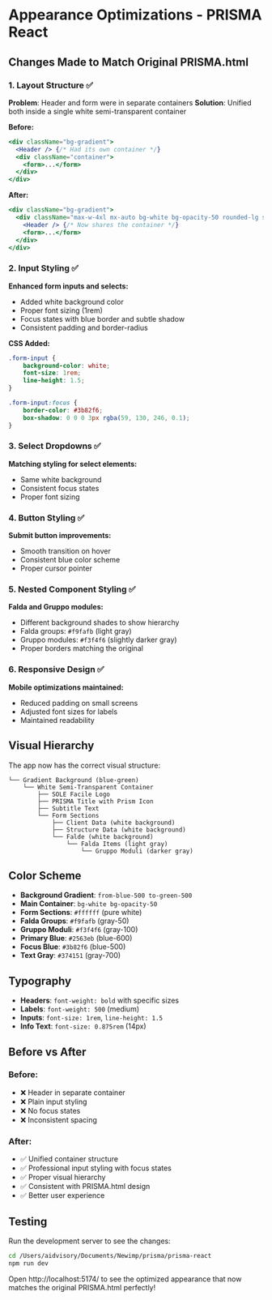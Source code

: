 # Appearance Optimizations - PRISMA React

## Changes Made to Match Original PRISMA.html

### 1. Layout Structure ✅
**Problem**: Header and form were in separate containers
**Solution**: Unified both inside a single white semi-transparent container

**Before:**
```jsx
<div className="bg-gradient">
  <Header /> {/* Had its own container */}
  <div className="container">
    <form>...</form>
  </div>
</div>
```

**After:**
```jsx
<div className="bg-gradient">
  <div className="max-w-4xl mx-auto bg-white bg-opacity-50 rounded-lg shadow-lg p-6">
    <Header /> {/* Now shares the container */}
    <form>...</form>
  </div>
</div>
```

### 2. Input Styling ✅
**Enhanced form inputs and selects:**
- Added white background color
- Proper font sizing (1rem)
- Focus states with blue border and subtle shadow
- Consistent padding and border-radius

**CSS Added:**
```css
.form-input {
    background-color: white;
    font-size: 1rem;
    line-height: 1.5;
}

.form-input:focus {
    border-color: #3b82f6;
    box-shadow: 0 0 0 3px rgba(59, 130, 246, 0.1);
}
```

### 3. Select Dropdowns ✅
**Matching styling for select elements:**
- Same white background
- Consistent focus states
- Proper font sizing

### 4. Button Styling ✅
**Submit button improvements:**
- Smooth transition on hover
- Consistent blue color scheme
- Proper cursor pointer

### 5. Nested Component Styling ✅
**Falda and Gruppo modules:**
- Different background shades to show hierarchy
- Falda groups: `#f9fafb` (light gray)
- Gruppo modules: `#f3f4f6` (slightly darker gray)
- Proper borders matching the original

### 6. Responsive Design ✅
**Mobile optimizations maintained:**
- Reduced padding on small screens
- Adjusted font sizes for labels
- Maintained readability

## Visual Hierarchy

The app now has the correct visual structure:

```
└── Gradient Background (blue-green)
    └── White Semi-Transparent Container
        ├── SOLE Facile Logo
        ├── PRISMA Title with Prism Icon
        ├── Subtitle Text
        └── Form Sections
            ├── Client Data (white background)
            ├── Structure Data (white background)
            └── Falde (white background)
                └── Falda Items (light gray)
                    └── Gruppo Moduli (darker gray)
```

## Color Scheme

- **Background Gradient**: `from-blue-500 to-green-500`
- **Main Container**: `bg-white bg-opacity-50`
- **Form Sections**: `#ffffff` (pure white)
- **Falda Groups**: `#f9fafb` (gray-50)
- **Gruppo Moduli**: `#f3f4f6` (gray-100)
- **Primary Blue**: `#2563eb` (blue-600)
- **Focus Blue**: `#3b82f6` (blue-500)
- **Text Gray**: `#374151` (gray-700)

## Typography

- **Headers**: `font-weight: bold` with specific sizes
- **Labels**: `font-weight: 500` (medium)
- **Inputs**: `font-size: 1rem`, `line-height: 1.5`
- **Info Text**: `font-size: 0.875rem` (14px)

## Before vs After

### Before:
- ❌ Header in separate container
- ❌ Plain input styling
- ❌ No focus states
- ❌ Inconsistent spacing

### After:
- ✅ Unified container structure
- ✅ Professional input styling with focus states
- ✅ Proper visual hierarchy
- ✅ Consistent with PRISMA.html design
- ✅ Better user experience

## Testing

Run the development server to see the changes:
```bash
cd /Users/aidvisory/Documents/Newimp/prisma/prisma-react
npm run dev
```

Open http://localhost:5174/ to see the optimized appearance that now matches the original PRISMA.html perfectly!
